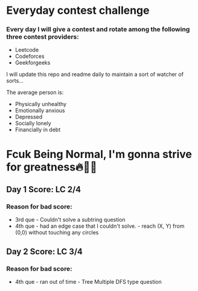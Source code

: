 # Everyday contest challenge

### Every day I will give a contest and rotate among the following three contest providers:
- Leetcode
- Codeforces
- Geekforgeeks

I will update this repo and readme daily to maintain a sort of watcher of sorts...

The average person is:
- Physically unhealthy
- Emotionally anxious
- Depressed
- Socially lonely
- Financially in debt

# Fcuk Being Normal, I'm gonna strive for greatness🔥💪🏻

## Day 1 Score: LC 2/4
### Reason for bad score: 
- 3rd que - Couldn't solve a subtring question
- 4th que - had an edge case that I couldn't solve. - reach (X, Y) from (0,0) without touching any circles

## Day 2 Score: LC 3/4
### Reason for bad score: 
- 4th que - ran out of time - Tree Multiple DFS type question